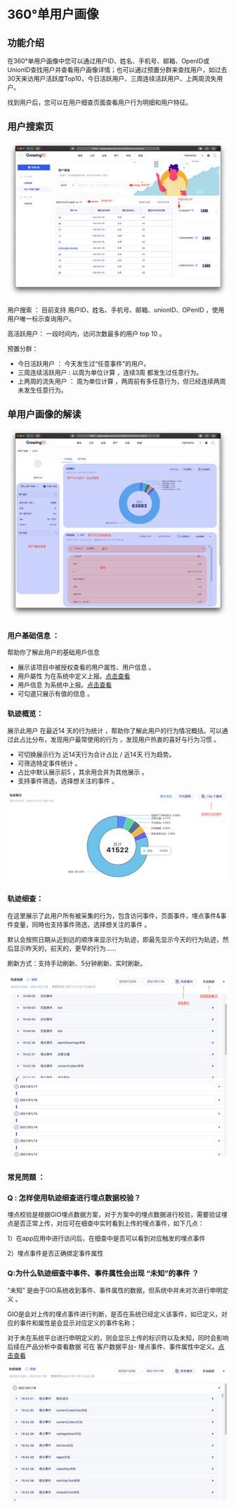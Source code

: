 # 360°单用户画像

## 功能介绍

在360°单用户画像中您可以通过用户ID、姓名、手机号、邮箱、OpenID或UnionID查找用户并查看用户画像详情；也可以通过预置分群来查找用户，如过去30天来访用户活跃度Top10，今日活跃用户、三周连续活跃用户、上两周流失用户。

找到用户后，您可以在用户细查页面查看用户行为明细和用户特征。

## 用户搜索页

![](../../../.gitbook/assets/ying-mu-jie-tu-20210119-shang-wu-10.34.54%20%281%29.png)

用户搜索 ： 目前支持 用户ID、姓名、手机号、邮箱、unionID、OPenID ，使用用户唯一标示查询用户。

高活跃用户： 一段时间内，访问次数最多的用户 top 10 。

预置分群：

* 今日活跃用户 ： 今天发生过“任意事件"的用户。
* 三周连续活跃用户 :  以周为单位计算 ，连续3周 都发生过任意行为。
* 上两周的流失用户 ： 周为单位计算 ，两周前有多任意行为，但已经连续两周未发生任意行为。

##  单用户画像的解读 

![](../../../.gitbook/assets/ying-mu-jie-tu-20210119-shang-wu-11.02.54.png)

### 用户基础信息 ：  

帮助你了解此用户的基础用戶信息 

* 展示该项目中被授权查看的用户属性、用户信息 。
* 用戶屬性  为在系统中定义上报。[点击查看](../../customer-data-platform/data-center/customer-model-management/customer-property/)
* 用戶信息 为系统中上报。[点击查看](../../customer-data-platform/data-center/customer-model-management/customer-identification.md)
* 可勾選只展示有值的信息 。



### 轨迹概览： 

展示此用户 在最近14 天的行为统计 ，帮助你了解此用户的行为情况概括。可以通过此占比分布，发现用户最常使用的行为 ，发现用户热衷的喜好与行为习惯 。

* 可切换展示行为 近14天行为合计占比 /  近14天 行为趋势。
* 可筛选特定事件统计 。
* 占比中默认展示前5 ，其余用合并为其他展示 。
* 支持事件筛选，选择想关注的事件 。

![](../../../.gitbook/assets/ying-mu-jie-tu-20210119-shang-wu-11.20.59.png)

### 轨迹细查：

在这里展示了此用户所有被采集的行为，包含访问事件，页面事件，埋点事件&事件变量，同時也支持事件筛选，选择想关注的事件 。

默认会按照日期从近到远的顺序来显示行为轨迹，即最先显示今天的行为轨迹，然后显示昨天的，前天的，更早的行为……

刷新方式：支持手动刷新、5分钟刷新、实时刷新。

![](../../../.gitbook/assets/ying-mu-jie-tu-20210119-xia-wu-12.26.20.png)





### 常見問題 ：

### **Q :** 怎样使用轨迹细查进行埋点数据校验？

埋点校验是根据GIO埋点数据方案，对于方案中的埋点数据进行校验，需要验证埋点是否正常上传，对应可在细查中实时看到上传的埋点事件，如下几点：

1）在app应用中进行访问后，在细查中是否可以看到对应触发的埋点事件

 2）埋点事件是否正确绑定事件属性



### Q:为什么轨迹细查中事件、事件属性会出现  “未知”的事件 ？ 

“未知” 是由于GIO系统收到事件、事件属性的数据，但系统中并未对次进行申明定义 。

GIO是会对上传的埋点事件进行判断，是否在系统已经定义该事件，如已定义，对应的事件和属性是会显示对应定义的事件名称；

对于未在系统平台进行申明定义的，则会显示上传的标识符以及未知，同时会影响后续在产品分析中查看数据 可在 客户数据平台-  埋点事件、事件属性中定义。[点击查看](../../customer-data-platform/data-center/event-management/manual.md#chuang-jian-shi-jian)

![](../../../.gitbook/assets/ying-mu-jie-tu-20210119-xia-wu-12.23.55.png)

  
  










